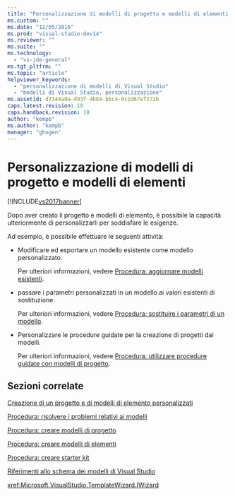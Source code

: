 ```yaml
---
title: "Personalizzazione di modelli di progetto e modelli di elementi | Microsoft Docs"
ms.custom: ""
ms.date: "12/05/2016"
ms.prod: "visual-studio-dev14"
ms.reviewer: ""
ms.suite: ""
ms.technology: 
  - "vs-ide-general"
ms.tgt_pltfrm: ""
ms.topic: "article"
helpviewer_keywords: 
  - "personalizzazione di modelli di Visual Studio"
  - "modelli di Visual Studio, personalizzazione"
ms.assetid: d7344a0a-d93f-4b69-bbc4-0c2d67ef272b
caps.latest.revision: 10
caps.handback.revision: 10
author: "kempb"
ms.author: "kempb"
manager: "ghogen"
---
```

# Personalizzazione di modelli di progetto e modelli di elementi
[!INCLUDE[vs2017banner](../code-quality/includes/vs2017banner.md)]

Dopo aver creato il progetto e modelli di elemento, è possibile la capacità ulteriormente di personalizzarli per soddisfare le esigenze.  
  
 Ad esempio, è possibile effettuare le seguenti attività:  
  
-   Modificare ed esportare un modello esistente come modello personalizzato.  
  
     Per ulteriori informazioni, vedere [Procedura: aggiornare modelli esistenti](../ide/how-to-update-existing-templates.md).  
  
-   passare i parametri personalizzati in un modello ai valori esistenti di sostituzione.  
  
     Per ulteriori informazioni, vedere [Procedura: sostituire i parametri di un modello](../ide/how-to-substitute-parameters-in-a-template.md).  
  
-   Personalizzare le procedure guidate per la creazione di progetti dai modelli.  
  
     Per ulteriori informazioni, vedere [Procedura: utilizzare procedure guidate con modelli di progetto](../extensibility/how-to-use-wizards-with-project-templates.md).  
  
## Sezioni correlate  
 [Creazione di un progetto e di modelli di elemento personalizzati](../ide/creating-project-and-item-templates.md)  
  
 [Procedura: risolvere i problemi relativi ai modelli](../ide/how-to-troubleshoot-templates.md)  
  
 [Procedura: creare modelli di progetto](../ide/how-to-create-project-templates.md)  
  
 [Procedura: creare modelli di elementi](../ide/how-to-create-item-templates.md)  
  
 [Procedura: creare starter kit](../ide/how-to-create-starter-kits.md)  
  
 [Riferimenti allo schema dei modelli di Visual Studio](../extensibility/visual-studio-template-schema-reference.md)  
  
 <xref:Microsoft.VisualStudio.TemplateWizard.IWizard>